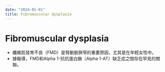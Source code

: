 ```yaml
---
date: "2024-01-01"
title: Fibromuscular dysplasia
---
```


# Fibromuscular dysplasia

- 纖維肌發育不良（FMD）是腎動脈狹窄的重要原因，尤其是在年輕女性中。
- 據報導，FMD和Alpha 1-抗抗蛋白酶（Alpha 1-AT）缺乏症之間存在罕見的關聯。
